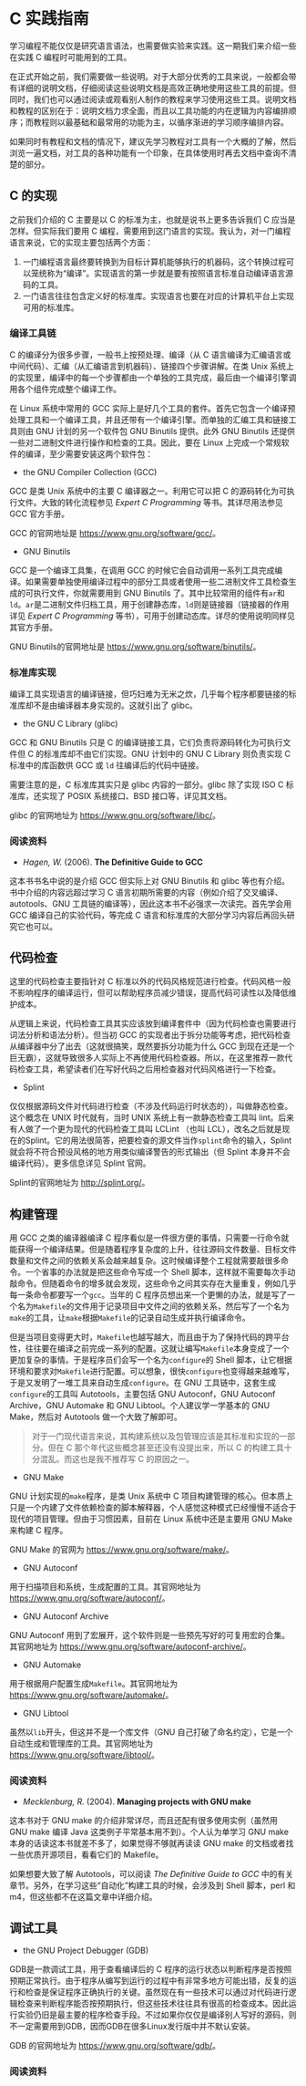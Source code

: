 # C 实践指南

学习编程不能仅仅是研究语言语法，也需要做实验来实践。这一期我们来介绍一些在实践 C 编程时可能用到的工具。

在正式开始之前，我们需要做一些说明。对于大部分优秀的工具来说，一般都会带有详细的说明文档，仔细阅读这些说明文档是高效正确地使用这些工具的前提。但同时，我们也可以通过阅读或观看别人制作的教程来学习使用这些工具。说明文档和教程的区别在于：说明文档力求全面，而且以工具功能的内在逻辑为内容编排顺序；而教程则以最基础和最常用的功能为主，以循序渐进的学习顺序编排内容。

如果同时有教程和文档的情况下，建议先学习教程对工具有一个大概的了解，然后浏览一遍文档，对工具的各种功能有一个印象，在具体使用时再去文档中查询不清楚的部分。

## C 的实现

之前我们介绍的 C 主要是以 C 的标准为主，也就是说书上更多告诉我们 C 应当是怎样。但实际我们要用 C 编程，需要用到这门语言的实现。我认为，对一门编程语言来说，它的实现主要包括两个方面：

1. 一门编程语言最终要转换到为目标计算机能够执行的机器码，这个转换过程可以笼统称为“编译”。实现语言的第一步就是要有按照语言标准自动编译语言源码的工具。
1. 一门语言往往包含定义好的标准库。实现语言也要在对应的计算机平台上实现可用的标准库。

### 编译工具链

C 的编译分为很多步骤，一般书上按预处理、编译（从 C 语言编译为汇编语言或中间代码）、汇编（从汇编语言到机器码）、链接四个步骤讲解。在类 Unix 系统上的实现里，编译中的每一个步骤都由一个单独的工具完成，最后由一个编译引擎调用各个组件完成整个编译工作。

在 Linux 系统中常用的 GCC 实际上是好几个工具的套件。首先它包含一个编译预处理工具和一个编译工具，并且还带有一个编译引擎。而单独的汇编工具和链接工具则由 GNU 计划的另一个软件包 GNU Binutils 提供。此外 GNU Binutils 还提供一些对二进制文件进行操作和检查的工具。因此，要在 Linux 上完成一个常规软件的编译，至少需要安装这两个软件包：

* the GNU Compiler Collection (GCC)

GCC 是类 Unix 系统中的主要 C 编译器之一。利用它可以把 C 的源码转化为可执行文件。大致的转化流程参见 *Expert C Programming* 等书。其详尽用法参见 GCC 官方手册。

GCC 的官网地址是 <https://www.gnu.org/software/gcc/>。

* GNU Binutils

GCC 是一个编译工具集，在调用 GCC 的时候它会自动调用一系列工具完成编译。如果需要单独使用编译过程中的部分工具或者使用一些二进制文件工具检查生成的可执行文件，你就需要用到 GNU Binutils 了。其中比较常用的组件有`ar`和`ld`。`ar`是二进制文件归档工具，用于创建静态库，`ld`则是链接器（链接器的作用详见 *Expert C Programming* 等书），可用于创建动态库。详尽的使用说明同样见其官方手册。

GNU Binutils的官网地址是 <https://www.gnu.org/software/binutils/>。

### 标准库实现

编译工具实现语言的编译链接，但巧妇难为无米之炊，几乎每个程序都要链接的标准库却不是由编译器本身实现的。这就引出了 glibc。

* the GNU C Library (glibc)

GCC 和 GNU Binutils 只是 C 的编译链接工具，它们负责将源码转化为可执行文件但 C 的标准库却不由它们实现。GNU 计划中的 GNU C Library 则负责实现 C 标准中的库函数供 GCC 或 `ld` 往编译后的代码中链接。

需要注意的是，C 标准库其实只是 glibc 内容的一部分。glibc 除了实现 ISO C 标准库，还实现了 POSIX 系统接口、BSD 接口等，详见其文档。

glibc 的官网地址为 <https://www.gnu.org/software/libc/>。

### 阅读资料

* *Hagen, W.* (2006). **The Definitive Guide to GCC**

这本书书名中说的是介绍 GCC 但实际上对 GNU Binutils 和 glibc 等也有介绍。书中介绍的内容远超过学习 C 语言初期所需要的内容（例如介绍了交叉编译、autotools、GNU 工具链的编译等），因此这本书不必强求一次读完。首先学会用 GCC 编译自己的实验代码，等完成 C 语言和标准库的大部分学习内容后再回头研究它也可以。

## 代码检查

这里的代码检查主要指针对 C 标准以外的代码风格规范进行检查。代码风格一般不影响程序的编译运行，但可以帮助程序员减少错误，提高代码可读性以及降低维护成本。

从逻辑上来说，代码检查工具其实应该放到编译套件中（因为代码检查也需要进行词法分析和语法分析）。但当初 GCC 的实现者出于拆分功能等考虑，把代码检查从编译器中分了出去（这就很搞笑，既然要拆分功能为什么 GCC 到现在还是一个巨无霸），这就导致很多人实际上不再使用代码检查器。所以，在这里推荐一款代码检查工具，希望读者们在写好代码之后用检查器对代码风格进行一下检查。

* Splint

仅仅根据源码文件对代码进行检查（不涉及代码运行时状态的），叫做静态检查。这个概念在 UNIX 时代就有，当时 UNIX 系统上有一款静态检查工具叫 lint。后来有人做了一个更为现代的代码检查工具叫 LCLint （也叫 LCL），改名之后就是现在的Splint。它的用法很简答，把要检查的源文件当作`splint`命令的输入，Splint 就会将不符合预设风格的地方用类似编译警告的形式输出（但 Splint 本身并不会编译代码）。更多信息详见 Splint 官网。

Splint的官网地址为 <http://splint.org/>。

## 构建管理

用 GCC 之类的编译器编译 C 程序看似是一件很方便的事情，只需要一行命令就能获得一个编译结果。但是随着程序复杂度的上升，往往源码文件数量、目标文件数量和文件之间的依赖关系会越来越复杂。这时候编译整个工程就需要敲很多命令。一个省事的办法就是把这些命令写成一个 Shell 脚本，这样就不需要每次手动敲命令。但随着命令的增多就会发现，这些命令之间其实存在大量重复，例如几乎每一条命令都要写一个`gcc`。当年的 C 程序员想出来一个更懒的办法，就是写了一个名为`Makefile`的文件用于记录项目中文件之间的依赖关系，然后写了一个名为`make`的工具，让`make`根据`Makefile`的记录自动生成并执行编译命令。

但是当项目变得更大时，`Makefile`也越写越大，而且由于为了保持代码的跨平台性，往往要在编译之前完成一系列的配置。这就让编写`Makefile`本身变成了一个更加复杂的事情。于是程序员们会写一个名为`configure`的 Shell 脚本，让它根据环境和要求对`Makefile`进行配置。可以想象，很快`configure`也变得越来越难写，于是又发明了一堆工具来自动生成`configure`。在 GNU 工具链中，这套生成`configure`的工具叫 Autotools，主要包括 GNU Autoconf，GNU Autoconf Archive，GNU Automake 和 GNU Libtool。个人建议学一学基本的 GNU Make，然后对 Autotools 做一个大致了解即可。

> 对于一门现代语言来说，其构建系统以及包管理应该是其标准和实现的一部分。但在 C 那个年代这些概念甚至还没有没提出来，所以 C 的构建工具十分混乱。而这也是我不推荐写 C 的原因之一。

* GNU Make

GNU 计划实现的`make`程序，是类 Unix 系统中 C 项目构建管理的核心。但本质上只是一个内建了文件依赖检查的脚本解释器，个人感觉这种模式已经慢慢不适合于现代的项目管理。但由于习惯因素，目前在 Linux 系统中还是主要用 GNU Make 来构建 C 程序。

GNU Make 的官网为 <https://www.gnu.org/software/make/>。

* GNU Autoconf

用于扫描项目和系统，生成配置的工具。其官网地址为 <https://www.gnu.org/software/autoconf/>。

* GNU Autoconf Archive

GNU Autoconf 用到了宏展开，这个软件则是一些预先写好的可复用宏的合集。其官网地址为 <https://www.gnu.org/software/autoconf-archive/>。

* GNU Automake

用于根据用户配置生成`Makefile`。其官网地址为 <https://www.gnu.org/software/automake/>。

* GNU Libtool

虽然以`lib`开头，但这并不是一个库文件（GNU 自己打破了命名约定），它是一个自动生成和管理库的工具。其官网地址为 <https://www.gnu.org/software/libtool/>。

### 阅读资料

* *Mecklenburg, R.* (2004). **Managing projects with GNU make**

这本书对于 GNU make 的介绍非常详尽，而且还配有很多使用实例（虽然用 GNU make 编译 Java 这类例子平常基本用不到）。个人认为单学习 GNU make 本身的话读这本书就差不多了，如果觉得不够就再读读 GNU make 的文档或者找一些优质开源项目，看看它们的 Makefile。

如果想要大致了解 Autotools，可以阅读 *The Definitive Guide to GCC* 中的有关章节。另外，在学习这些“自动化”构建工具的时候，会涉及到 Shell 脚本，perl 和 m4，但这些都不在这篇文章中详细介绍。

## 调试工具

<!--这里介绍一下调试工具是干嘛的--->

* the GNU Project Debugger (GDB)

GDB是一款调试工具，用于查看编译后的 C 程序的运行状态以判断程序是否按照预期正常执行。由于程序从编写到运行的过程中有非常多地方可能出错，反复的运行和检查是保证程序正确执行的关键。虽然现在有一些技术可以通过对代码进行逻辑检查来判断程序能否按预期执行，但这些技术往往具有很高的检查成本。因此运行实验仍旧是最主要的程序检查手段。不过如果你仅仅是编译别人写好的源码，则不一定需要用到GDB，因而GDB在很多Linux发行版中并不默认安装。

GDB 的官网地址为 <https://www.gnu.org/software/gdb/>。

### 阅读资料

<!--这里推荐一本书-->

